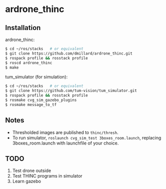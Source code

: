 ardrone\_thinc
=============

Installation
------------

ardrone\_thinc:

```bash
$ cd ~/ros/stacks   # or equivalent
$ git clone https://github.com/dmillard/ardrone_thinc.git
$ rospack profile && rosstack profile
$ roscd ardrone_thinc
$ make
```

tum\_simulator (for simulation):

```bash
$ cd ~/ros/stacks   # or equivalent
$ git clone https://github.com/tum-vision/tum_simulator.git
$ rospack profile && rosstack profile
$ rosmake cvg_sim_gazebo_plugins
$ rosmake message_to_tf
```

Notes
-----

* Thresholded images are published to `thinc/thresh`.
* To run simulator, `roslaunch cvg_sim_test 3boxes_room.launch`, replacing
  3boxes\_room.launch with launchfile of your choice.

TODO
----

1. Test drone outside
2. Test THINC programs in simulator
3. Learn gazebo

